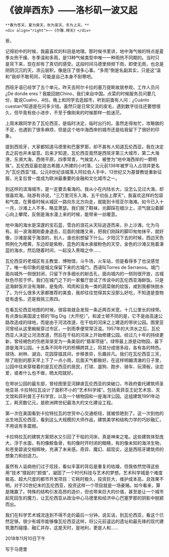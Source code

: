 # 《彼岸西东》——洛杉矶一波又起

```
**春为苍天，夏为昊天，秋为旻天，冬为上天。**
<div align="right">——《尔雅.释天》</div>
```

爸， 

记得初中的时候，我最喜欢的科目是地理。那时候书里讲，地中海气候的特点是夏季炎热干燥、冬季温和多雨，是13种气候类型中唯一一种雨热不同期的。当时只是背下来，现在却有了真切的感受。这段时间马德里频频下雨，即使无雨，也总是阴阴沉沉的天，浓云层积，像是压了很多心事。“多雨”倒是名副其实，只是这“温和”我却不敢苟同，可能是自己本身不耐寒吧。

西班牙语已经学了五个单元，昨天去阿尔卡拉的塞万提斯故居参观，工作人员问¿De donde eres？我能回她Chino，我们来自中国。点菜的时候服务员问要几份，能说Cuatro，4份。晚上和同学去逛超市，听到前面有人问：¿Cuánto cuestan?知道是在问多少钱。虽然只是日常交流的皮毛，遇到数字往往还要想很久，但毕竟有些小进步，不至于像刚来的时候那样一脸迷茫。

上周末跟同学去了瓦伦西亚，是临时决定，临时出行的。虽然走得匆忙，攻略做的不足，也遇到了很多麻烦，但是这个地中海西岸的城市还是给我留下了很好的印象。

提到西班牙，大家都知道马德里和巴塞罗那，却不甚有人知道瓦伦西亚。我在决定去之前也并未留意。后来才知道，瓦伦西亚竟然是西班牙第三大城市，第二大海港，东濒大海，西倚平原，四季常青，气候宜人，被誉为“地中海西岸的一颗明珠”。瓦伦西亚最初是古希腊人所建的小村落，公元前138年被罗马人占领并更名为"瓦伦西亚"城，公元8世纪该城落入阿拉伯人手中，13世纪又为基督教徒重新征服，光复后曾一度成为欧洲最重要的金融和文化城市之一。

到这样的滨海城市，是一定要去看海的。我从小在内陆长大，没怎么见过大海，却很喜欢海。陆游有诗说，“三万里河东入海，五千仞岳上摩天”，我喜欢这样的包容和气度。在黄昏时候从城区一路向东北方向走，就能到卡班亚尔海滩。如今已入十一月，沙滩上人不多，略显萧瑟。我们脱了鞋袜，光脚踩在细沙上，凉气就沿着脚心向上攀爬，反倒是海水漫上来的时候，能带来一丝暖意。

地中海的海水是深邃的宝石蓝，雪白的浪花从天际追逐而来，扑上沙滩，化为乌有。前一波海潮刚委身退去，后面的接踵又来，把我们刚踩的脚印匆匆抹平，就好像，沙滩是属于海浪的，别人，谁也别想留下什么。夕阳沉下去的时候，西边天色照例化为橙黄，东边却是紫粉，蓝色的海水承接粉色的天空，金色的沙滩又拖着湛蓝的海水，然后随着时间，一起没入黑暗之中……

瓦伦西亚的老城区有主教堂、博物馆，斗牛场，火车站，但是看得多了也没感觉了。唯一有印象的是城北保留下来的古城门，西语叫Torres de Serranos。城门面向城外一侧很封闭，只留下许多细长的射击孔，面向城内的一侧则很开放，古城秋色尽揽于怀。我们在城门之下的一家餐厅尝试了传说中的瓦伦西亚海鲜饭。只是这海鲜饭并没有海鲜，是兔肉、鸡肉和豆角一类的蔬菜做的烩饭，咸到我都快脱水了。为什么很多大家都推荐的美食，我却往往觉得其实没那么好吃，不知道是食物徒有虚名，还是我挑三拣四。

在看瓦伦西亚地图的时候，很容易就会发现一条近两百米宽，十几公里长的绿带。有点类似美国波士顿的“Big Dig（大开挖）”。和波士顿不同的是，它不是由高速公路改造成的绿地，而是由于河流改道，在干枯的河床之上建造的带状公园。图里亚河曾经从这里蜿蜒穿过市区，一到雨季便常常泛滥。1957年的大洪水之后，瓦伦西亚人决定让河流改道，然后在干枯的河床上开始修建公园。经过几十年的持续更新，曾经褐色的伤疤渐渐变为一条美丽的“翡翠项链”。绿带最上游是动物园，最下游是海洋公园。十五条不同年代的桥横跨其上，将其分成很多段，各有各的特色。球场、树林、湖泊、花园穿插其间，步移景异，乐趣非凡。我们在瓦伦西亚三天，除了刚到的那天早上下了一点小雨，后面天气都极好。在这样明媚清澈的日子里，公园中往来穿梭着的是瓦伦西亚的居民，打球、遛狗、跑步、骑车、玩滑板，谈恋爱，或者什么也不做，晒太阳就好。

在带状公园的最东部，曾经图里亚河肆虐瓦伦西亚的突破口，市政府委托建筑师圣地亚哥.卡拉特拉瓦设计了面积不小的“艺术科学城”。包括索菲亚王妃艺术宫、天文馆和菲利普王子科学宫，以及一个植物园和一座海洋公园。这组建筑1991年动工，耗资数亿元，是欧洲跨世纪最浩大的文化建设工程。

第一次在美国看到卡拉特拉瓦的世贸中心交通枢纽，就被惊艳到了。这一次到他的出生地瓦伦西亚，看到这么大规模的大师作品，建筑美学和结构力学的巧妙融汇，不用说有多震撼。

卡拉特拉瓦的建筑方案把水又引回了干枯的河床，真是神来之笔。这些建筑体型庞大，浮于水面，有的像鲸鱼骨，有的像时开时闭的眼睛，有的像未知的海洋生物，和苍旻碧波交相辉映，充满了未来感。奇异、魔幻、超现实，这是西班牙建筑师的想象力和创造力。

虽然有人诟病他们过于炫技，看似丰富的背后是重复的枯燥，但我依然觉得这些用“技术”撑起的“颜值”，凝固了一个时代科技与艺术的梦想。艺术科学城是个难度极高、超大尺度的都市开发项目：它耗时极久，投资巨大，维护成本高，且效果不明。对于20世纪末的瓦伦西亚，投资这样一个项目就是一场豪赌。如今看来，算是赌赢了。特殊的结构引发高昂的造价，但也带来巨大的价值，甚至是让一个城市起死回生的魔力，让瓦伦西亚从政治中心马德里和经济中心巴塞罗那的阴影中脱颖而出。

我们在科学艺术城流连到不得不走的最后一分钟。说实话，到瓦伦西亚，看这个已然足够。很少有城市能够像瓦伦西亚这样，将公元前遥远的遗址和最先锋的现代建筑激烈碰撞、融汇并存，这是天时，是地利，更是人和……
 

2018年11月10日下午

写于马德里